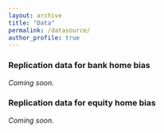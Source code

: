 ```yaml
---
layout: archive
title: "Data"
permalink: /datasource/
author_profile: true
---
```


### Replication data for bank home bias
*Coming soon.*

### Replication data for equity home bias
*Coming soon.*

<!-- {% include base_path %}

{% for post in site.datasource reversed %}
  {% include archive-single.html %}
{% endfor %} -->
